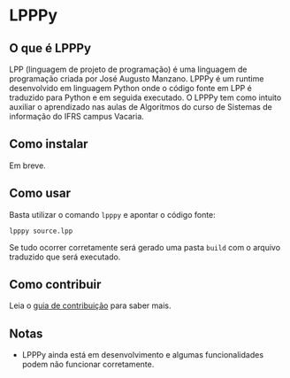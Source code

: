# LPPPy
## O que é LPPPy

LPP (linguagem de projeto de programação) é uma linguagem de programação criada por José Augusto Manzano. LPPPy é um runtime desenvolvido em linguagem Python onde o código fonte em LPP é traduzido para Python e em seguida executado. O LPPPy tem como intuito auxiliar o aprendizado nas aulas de Algoritmos do curso de Sistemas de informação do IFRS campus Vacaria.  

## Como instalar



Em breve.

## Como usar

Basta utilizar o comando ```lpppy``` e apontar o código fonte:
```
lpppy source.lpp 
```
Se tudo ocorrer corretamente será gerado uma pasta ```build``` com o arquivo traduzido que será executado. 

## Como contribuir 

Leia o [guia de contribuição](https://github.com/leozamboni/LPPPy/blob/main/CONTRIBUTING.md) para saber mais.

## Notas

  - LPPPy ainda está em desenvolvimento e algumas funcionalidades podem não funcionar corretamente.

